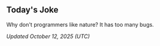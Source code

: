 ## Today's Joke
Why don't programmers like nature? It has too many bugs.

*Updated October 12, 2025 (UTC)*
